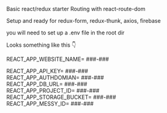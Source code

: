 Basic react/redux starter
Routing with react-route-dom 

Setup and ready for redux-form, redux-thunk, axios, firebase

you will need to set up a .env file in the root dir

Looks something like this 👇

REACT_APP_WEBSITE_NAME= ###-###  

REACT_APP_API_KEY= ###-###  
REACT_APP_AUTHDOMIAN= ###-###  
REACT_APP_DB_URL= ###-###  
REACT_APP_PROJECT_ID= ###-###  
REACT_APP_STORAGE_BUCKET= ###-###  
REACT_APP_MESSY_ID= ###-###  

